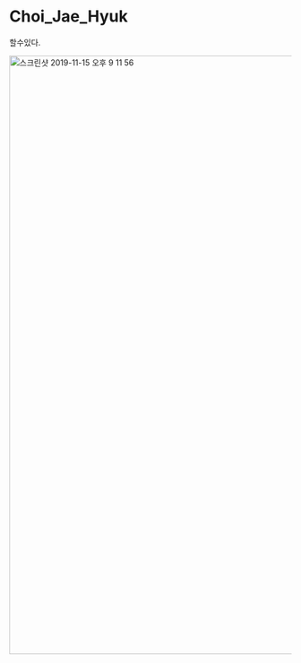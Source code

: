# Choi_Jae_Hyuk
할수있다.

<img width="1069" alt="스크린샷 2019-11-15 오후 9 11 56" src="https://user-images.githubusercontent.com/20216290/68943149-b4316100-07ed-11ea-9368-a2c5f19beb44.png">
